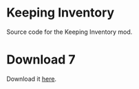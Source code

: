 # Keeping Inventory
Source code for the Keeping Inventory mod.

# Download 7
Download it <a href="http://www.minecraftforum.net/forums/mapping-and-modding/minecraft-mods/2453765-keeping-inventory-tired-of-losing-all-those">here</a>.
